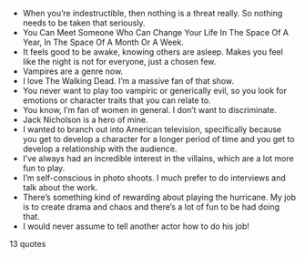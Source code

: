  - When you’re indestructible, then nothing is a threat really. So nothing needs to be taken that seriously.
 - You Can Meet Someone Who Can Change Your Life In The Space Of A Year, In The Space Of A Month Or A Week.
 - It feels good to be awake, knowing others are asleep. Makes you feel like the night is not for everyone, just a chosen few.
 - Vampires are a genre now.
 - I love The Walking Dead. I’m a massive fan of that show.
 - You never want to play too vampiric or generically evil, so you look for emotions or character traits that you can relate to.
 - You know, I’m fan of women in general. I don’t want to discriminate.
 - Jack Nicholson is a hero of mine.
 - I wanted to branch out into American television, specifically because you get to develop a character for a longer period of time and you get to develop a relationship with the audience.
 - I’ve always had an incredible interest in the villains, which are a lot more fun to play.
 - I’m self-conscious in photo shoots. I much prefer to do interviews and talk about the work.
 - There’s something kind of rewarding about playing the hurricane. My job is to create drama and chaos and there’s a lot of fun to be had doing that.
 - I would never assume to tell another actor how to do his job!

13 quotes